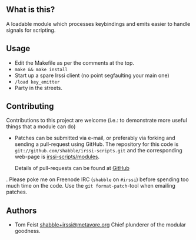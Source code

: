 ## What is this?

A loadable module which processes keybindings and emits easier to handle
signals for scripting.

## Usage

* Edit the Makefile as per the comments at the top.
* `make && make install`
* Start up a spare Irssi client (no point segfaulting your main one)
* `/load key_emitter`
* Party in the streets.

## Contributing

Contributions to this project are welcome (i.e.: to demonstrate more useful
things that a module can do)

 * Patches can be submitted via e-mail, or preferably via forking
   and sending a pull-request using GitHub.  The repository for this
   code is `git://github.com/shabble/irssi-scripts.git` and the
   corresponding web-page is
   [irssi-scripts/modules](https://github.com/shabble/irssi-scripts/modules).
   
   Details of pull-requests can be found at
   [GitHub](http://help.github.com/pull-requests/)
   
 . Please poke me on Freenode IRC (`shabble` on `#irssi`) before
   spending too much time on the code. Use the `git format-patch`-tool when
   emailing patches.

## Authors

 * Tom Feist [shabble+irssi@metavore.org](mailto://shabble+irssi@metavore.org)
     Chief plunderer of the modular goodness.
 
